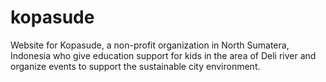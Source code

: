 # kopasude
Website for Kopasude, a non-profit organization in North Sumatera, Indonesia who give education support for kids in the area of Deli river and organize events to support the sustainable city environment.
